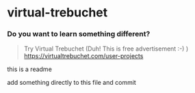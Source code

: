 # virtual-trebuchet

### Do you want to learn something different?
> Try Virtual Trebuchet (Duh! This is free advertisement :-) )
> https://virtualtrebuchet.com/user-projects

this is a readme

add something directly to this file and commit
